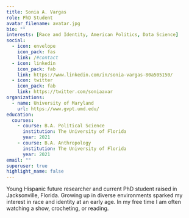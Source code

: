 ```yaml
---
title: Sonia A. Vargas
role: PhD Student
avatar_filename: avatar.jpg
bio: ""
interests: [Race and Identity, American Politics, Data Science]
social:
  - icon: envelope
    icon_pack: fas
    link: /#contact
  - icon: linkedin
    icon_pack: fab
    link: https://www.linkedin.com/in/sonia-vargas-80a505150/
  - icon: twitter
    icon_pack: fab
    link: https://twitter.com/soniaavar
organizations:
  - name: University of Maryland
    url: https://www.gvpt.umd.edu/
education:
  courses:
    - course: B.A. Political Science
      institution: The University of Florida
      year: 2021
    - course: B.A. Anthropology
      institution: The University of Florida
      year: 2021
email: ""
superuser: true
highlight_name: false
---
```

Young Hispanic future researcher and current PhD student raised in Jacksonville, Florida. Growing up in diverse environments sparked my interest in race and identity at an early age. In my free time I am often watching a show, crocheting, or reading. 